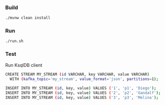 ### Build 
```bash
./mvnw clean install 
```
### Run
```bash
./run.sh
```
### Test
Run KsqlDB client 
```bash
CREATE STREAM MY_STREAM (id VARCHAR, key VARCHAR, value VARCHAR)
  WITH (kafka_topic='my_stream', value_format='json', partitions=1);
  
INSERT INTO MY_STREAM (id, key, value) VALUES ('1', 'p1', 'Diego');
INSERT INTO MY_STREAM (id, key, value) VALUES ('2', 'p2', 'Gandalf');
INSERT INTO MY_STREAM (id, key, value) VALUES ('3', 'p3', 'Melina');
```